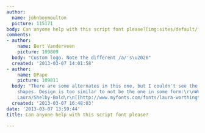 ```yaml
---
author:
  name: johnboymoulton
  picture: 115171
body: Can anyone help with this script font please?[img:sites/default/files/old-images/header-logo_3990.jpg]
comments:
- author:
    name: Bert Vanderveen
    picture: 109809
  body: "Custom logo. Note the different /a/'s\u2026"
  created: '2013-03-07 14:01:58'
- author:
    name: DPape
    picture: 109811
  body: "There are some alternates in this one, but I couldn't see the exact letter
    shapes. Design is too similar to not be the one in some form:\r\nWorthington,
    Laura/Shelby-Bold\r\n[[http://www.myfonts.com/fonts/laura-worthington/shelby/]][img:sites/default/files/old-images/soro1_3487.jpg]"
  created: '2013-03-07 16:48:03'
date: '2013-03-07 13:59:44'
title: Can anyone help with this script font please?

---
```

